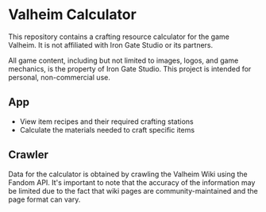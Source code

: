 # Valheim Calculator

This repository contains a crafting resource calculator for the game Valheim. It is not affiliated with Iron Gate Studio or its partners.

All game content, including but not limited to images, logos, and game mechanics, is the property of Iron Gate Studio. This project is intended for personal, non-commercial use.

## App

- View item recipes and their required crafting stations
- Calculate the materials needed to craft specific items

## Crawler

Data for the calculator is obtained by crawling the Valheim Wiki using the Fandom API. It's important to note that the accuracy of the information may be limited due to the fact that wiki pages are community-maintained and the page format can vary.
